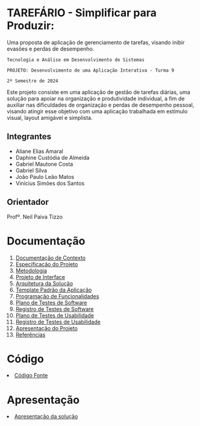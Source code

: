 # TAREFÁRIO - Simplificar para Produzir: 
Uma proposta de aplicação de gerenciamento de tarefas, visando inibir evasões e perdas de desempenho.

`Tecnologia e Análise em Desenvolvimento de Sistemas`

`PROJETO: Desenvolvimento de uma Aplicação Interativa - Turma 9`

`2º Semestre de 2024`

Este projeto consiste em uma aplicação de gestão de tarefas diárias, uma solução para apoiar na organização e produtividade individual, a fim de auxiliar nas dificuldades de organização e perdas de desempenho pessoal, visando atingir esse objetivo com uma aplicação trabalhada em estímulo visual, layout amigável e simplista.

## Integrantes

* Aliane Elias Amaral
* Daphine Custódia de Almeida
* Gabriel Mautone Costa
* Gabriel Silva
* João Paulo Leão Matos
* Vinícius Simões dos Santos

## Orientador

Profº. Neil Paiva Tizzo

# Documentação

<ol>
<li><a href="docs/01-Documentação de Contexto.md"> Documentação de Contexto</a></li>
<li><a href="docs/02-Especificação do Projeto.md"> Especificação do Projeto</a></li>
<li><a href="docs/03-Metodologia.md"> Metodologia</a></li>
<li><a href="docs/04-Projeto de Interface.md"> Projeto de Interface</a></li>
<li><a href="docs/05-Arquitetura da Solução.md"> Arquitetura da Solução</a></li>
<li><a href="docs/06-Template Padrão da Aplicação.md"> Template Padrão da Aplicação</a></li>
<li><a href="docs/07-Programação de Funcionalidades.md"> Programação de Funcionalidades</a></li>
<li><a href="docs/08-Plano de Testes de Software.md"> Plano de Testes de Software</a></li>
<li><a href="docs/09-Registro de Testes de Software.md"> Registro de Testes de Software</a></li>
<li><a href="docs/10-Plano de Testes de Usabilidade.md"> Plano de Testes de Usabilidade</a></li>
<li><a href="docs/11-Registro de Testes de Usabilidade.md"> Registro de Testes de Usabilidade</a></li>
<li><a href="docs/12-Apresentação do Projeto.md"> Apresentação do Projeto</a></li>
<li><a href="docs/13-Referências.md"> Referências</a></li>
</ol>

# Código

<li><a href="src/README.md"> Código Fonte</a></li>

# Apresentação

<li><a href="presentation/README.md"> Apresentação da solução</a></li>
